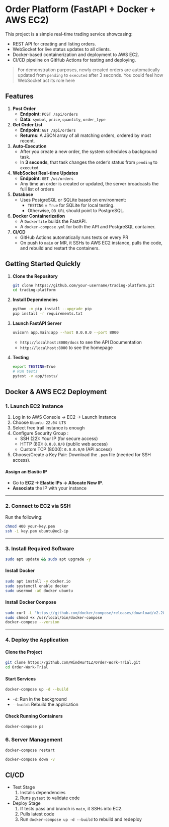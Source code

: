 # Order Platform (FastAPI + Docker + AWS EC2)

This project is a simple real-time trading service showcasing:

- REST API for creating and listing orders.
- WebSocket for live status updates to all clients.
- Docker-based containerization and deployment to AWS EC2.
- CI/CD pipeline on GitHub Actions for testing and deploying.

> For demonstration purposes, newly created orders are automatically updated from `pending` to `executed` after 3 seconds. You could feel how WebSocket act its role here

## Features

1. **Post Order**
   - **Endpoint**: `POST /api/orders`
   - **Data**: `symbol`, `price`, `quantity`, `order_type`
2. **Get Order List**
   - **Endpoint**: `GET /api/orders`
   - **Returns**: A JSON array of all matching orders, ordered by most recent.
3. **Auto-Execution**
   - After you create a new order, the system schedules a background task.
   - In **3 seconds**, that task changes the order’s status from `pending` to `executed`.
4. **WebSocket Real-time Updates**
   - **Endpoint**: `GET /ws/orders`
   - Any time an order is created or updated, the server broadcasts the full list of orders
5. **Database**
   - Uses PostgreSQL or SQLite based on environment:
     - `TESTING` = `True`  for SQLite for local testing.
     - Otherwise, `DB_URL` should point to PostgreSQL.
6. **Docker Containerization**
   - A `Dockerfile` builds the FastAPI.
   - A `docker-compose.yml` for both the API and PostgreSQL container.
7. **CI/CD**
   - GitHub Actions automatically runs tests on every PR
   - On push to `main`  or MR, it SSHs to AWS EC2 instance, pulls the code, and rebuild and restart the containers.

## Getting Started Quickly

1. **Clone the Repository**

   ```bash
   git clone https://github.com/your-username/trading-platform.git
   cd trading-platform
   ```

2. **Install Dependencies**

   ```bash
   python -m pip install --upgrade pip
   pip install -r requirements.txt
   ```

3. **Launch FastAPI Server**

   ```bash
   uvicorn app.main:app --host 0.0.0.0 --port 8000
   ```

   - `http://localhost:8000/docs` to see the API Documentation
   - `http://localhost:8000` to see the homepage

4. **Testing**

   ```bash
   export TESTING=True
   # Run tests
   pytest -v app/tests/
   ```

## Docker & AWS EC2 Deployment

### 1. Launch EC2 Instance

1. Log in to AWS Console → EC2 → Launch Instance
2. Choose `Ubuntu 22.04 LTS`
3. Select free trail instance is enough
4. Configure Security Group :
   - SSH (22): Your IP (for secure access)
   - HTTP (80): `0.0.0.0/0` (public web access)
   - Custom TCP (8000): `0.0.0.0/0` (API access)
5. Choose/Create a Key Pair: Download the `.pem` file (needed for SSH access).

#### Assign an Elastic IP

- Go to **EC2 → Elastic IPs → Allocate New IP**.
- **Associate** the IP with your instance

------

### 2. Connect to EC2 via SSH

Run the following:

```bash
chmod 400 your-key.pem  
ssh -i key.pem ubuntu@ec2-ip
```

------

### 3. Install Required Software

```bash
sudo apt update && sudo apt upgrade -y
```

#### Install Docker

```bash
sudo apt install -y docker.io
sudo systemctl enable docker
sudo usermod -aG docker ubuntu
```

#### Install Docker Compose

```bash
sudo curl -L "https://github.com/docker/compose/releases/download/v2.20.0/docker-compose-$(uname -s)-$(uname -m)" -o /usr/local/bin/docker-compose
sudo chmod +x /usr/local/bin/docker-compose
docker-compose --version
```

------

### 4. Deploy the Application

#### Clone the Project

```bash
git clone https://github.com/WindHurtLZ/Order-Work-Trial.git
cd Order-Work-Trial
```

#### Start Services

```bash
docker-compose up -d --build
```

- `-d`: Run in the background
- `--build`: Rebuild the application

#### Check Running Containers

```bash
docker-compose ps
```

### 6. Server Management

```bash
docker-compose restart
```

```bash
docker-compose down -v
```

## CI/CD

- Test Stage
  1. Installs dependencies
  2. Runs `pytest` to validate code
- Deploy Stage
  1. If tests pass and branch is `main`, it SSHs into EC2.
  2. Pulls latest code
  3. Run `docker-compose up -d --build` to rebuild and redeploy
